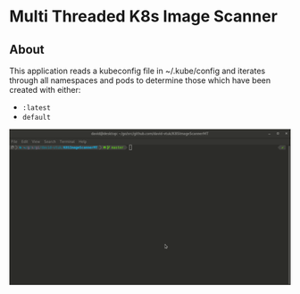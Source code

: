 # Multi Threaded K8s Image Scanner

## About

This application reads a kubeconfig file in ~/.kube/config and iterates through all namespaces and pods to determine those which have been created with either:

* `:latest` 
* `default` 

![alt text](./images/app.gif)